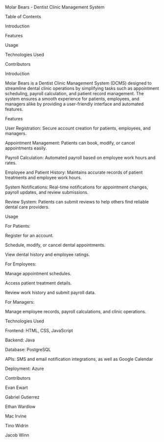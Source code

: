 Molar Bears - Dentist Clinic Management System

Table of Contents

Introduction

Features

Usage

Technologies Used

Contributors

Introduction

Molar Bears is a Dentist Clinic Management System (DCMS) designed to streamline dental clinic operations by simplifying tasks such as appointment scheduling, payroll calculation, and patient record management. The system ensures a smooth experience for patients, employees, and managers alike by providing a user-friendly interface and automated features.

Features

User Registration: Secure account creation for patients, employees, and managers.

Appointment Management: Patients can book, modify, or cancel appointments easily.

Payroll Calculation: Automated payroll based on employee work hours and rates.

Employee and Patient History: Maintains accurate records of patient treatments and employee work hours.

System Notifications: Real-time notifications for appointment changes, payroll updates, and review submissions.

Review System: Patients can submit reviews to help others find reliable dental care providers.

Usage

For Patients:

Register for an account.

Schedule, modify, or cancel dental appointments.

View dental history and employee ratings.

For Employees:

Manage appointment schedules.

Access patient treatment details.

Review work history and submit payroll data.

For Managers:

Manage employee records, payroll calculations, and clinic operations.

Technologies Used

Frontend: HTML, CSS, JavaScript

Backend: Java

Database: PostgreSQL

APIs: SMS and email notification integrations, as well as Google Calendar

Deployment: Azure

Contributors

Evan Ewart

Gabriel Gutierrez

Ethan Wardlow

Mac Irvine

Tino Widrin

Jacob Winn
